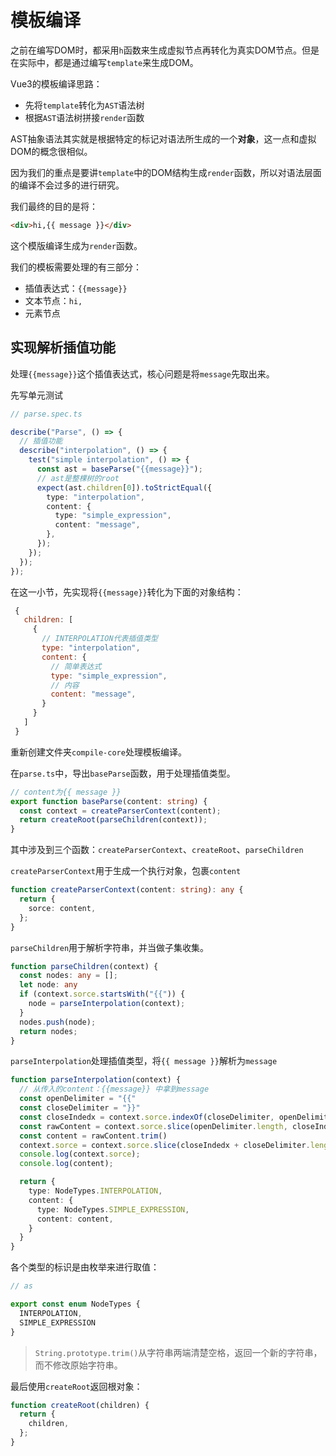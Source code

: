 # 模板编译

之前在编写DOM时，都采用`h`函数来生成虚拟节点再转化为真实DOM节点。但是在实际中，都是通过编写`template`来生成DOM。

Vue3的模板编译思路：

+ 先将`template`转化为`AST`语法树
+ 根据`AST`语法树拼接`render`函数

AST抽象语法其实就是根据特定的标记对语法所生成的一个**对象**，这一点和虚拟DOM的概念很相似。

因为我们的重点是要讲`template`中的DOM结构生成`render`函数，所以对语法层面的编译不会过多的进行研究。

我们最终的目的是将：

```html
<div>hi,{{ message }}</div>
```

这个模版编译生成为`render`函数。

我们的模板需要处理的有三部分：

+ 插值表达式：`{{message}}`
+ 文本节点：`hi,`
+ 元素节点

## 实现解析插值功能

处理`{{message}}`这个插值表达式，核心问题是将`message`先取出来。

先写单元测试

~~~ts
// parse.spec.ts

describe("Parse", () => {
  // 插值功能
  describe("interpolation", () => {
    test("simple interpolation", () => {
      const ast = baseParse("{{message}}");
      // ast是整棵树的root
      expect(ast.children[0]).toStrictEqual({
        type: "interpolation",
        content: {
          type: "simple_expression",
          content: "message",
        },
      });
    });
  });
});
~~~

在这一小节，先实现将`{{message}}`转化为下面的对象结构：

~~~js
 {
   children: [
     {
       // INTERPOLATION代表插值类型
       type: "interpolation",
       content: {
         // 简单表达式
         type: "simple_expression",
         // 内容
         content: "message",
       }
     }
   ]
 }
~~~



重新创建文件夹`compile-core`处理模板编译。

在`parse.ts`中，导出`baseParse`函数，用于处理插值类型。

~~~ts
// content为{{ message }}
export function baseParse(content: string) {
  const context = createParserContext(content);
  return createRoot(parseChildren(context));
}
~~~

其中涉及到三个函数：`createParserContext`、`createRoot`、`parseChildren`

`createParserContext`用于生成一个执行对象，包裹`content`

~~~ts
function createParserContext(content: string): any {
  return {
    sorce: content,
  };
}
~~~

`parseChildren`用于解析字符串，并当做子集收集。

~~~ts
function parseChildren(context) {
  const nodes: any = [];
  let node: any
  if (context.sorce.startsWith("{{")) {
    node = parseInterpolation(context);
  }
  nodes.push(node);
  return nodes;
}
~~~

`parseInterpolation`处理插值类型，将`{{ message }}`解析为`message`

~~~ts
function parseInterpolation(context) {
  // 从传入的content：{{message}} 中拿到message
  const openDelimiter = "{{"
  const closeDelimiter = "}}"
  const closeIndedx = context.sorce.indexOf(closeDelimiter, openDelimiter.length);
  const rawContent = context.sorce.slice(openDelimiter.length, closeIndedx);
  const content = rawContent.trim()
  context.sorce = context.sorce.slice(closeIndedx + closeDelimiter.length)
  console.log(context.sorce);
  console.log(content);

  return {
    type: NodeTypes.INTERPOLATION,
    content: {
      type: NodeTypes.SIMPLE_EXPRESSION,
      content: content,
    }
  }
}
~~~
各个类型的标识是由枚举来进行取值：

```ts
// as

export const enum NodeTypes {
  INTERPOLATION,
  SIMPLE_EXPRESSION
}
```

> `String.prototype.trim()`从字符串两端清楚空格，返回一个新的字符串，而不修改原始字符串。

最后使用`createRoot`返回根对象：

~~~ts
function createRoot(children) {
  return {
    children,
  };
}
~~~

